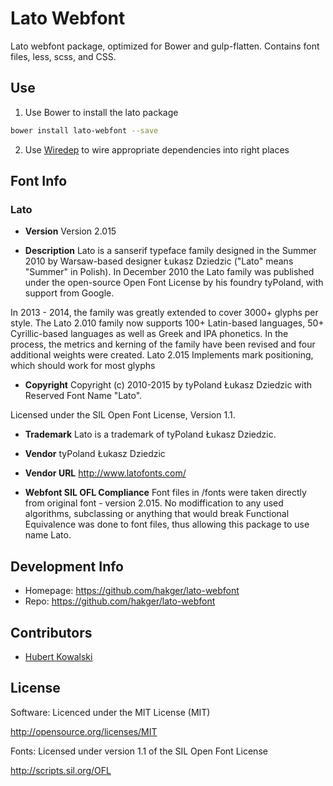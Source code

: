# Lato Webfont #

Lato webfont package, optimized for Bower and gulp-flatten.
Contains font files, less, scss, and CSS.

## Use ##

1. Use Bower to install the lato package
  ```sh
  bower install lato-webfont --save
  ```

2. Use [Wiredep](https://github.com/taptapship/wiredep) to wire appropriate
dependencies into right places

## Font Info ##

### Lato ###

* **Version**
Version 2.015

* **Description**
Lato is a sanserif typeface family designed in the Summer 2010 by Warsaw-based
designer Łukasz Dziedzic ("Lato" means "Summer" in Polish). In December 2010
the Lato family was published under the open-source Open Font License by
his foundry tyPoland, with support from Google.

In 2013 - 2014, the family was greatly extended to cover 3000+ glyphs per style.
The Lato 2.010 family now supports 100+ Latin-based languages, 50+
Cyrillic-based languages as well as Greek and IPA phonetics.
In the process, the metrics and kerning of the family have been revised and four
 additional weights were created.
Lato 2.015 Implements mark positioning, which should work for most glyphs

* **Copyright**
Copyright (c) 2010-2015 by tyPoland Łukasz Dziedzic
with Reserved Font Name "Lato".

Licensed under the SIL Open Font License, Version 1.1.

* **Trademark**
Lato is a trademark of tyPoland Łukasz Dziedzic.

* **Vendor**
tyPoland Łukasz Dziedzic

* **Vendor URL**
http://www.latofonts.com/

* **Webfont SIL OFL Compliance**
Font files in /fonts were taken directly from original font - version 2.015.
No modiffication to any used algorithms, subclassing or anything that would
break Functional Equivalence was done to font files, thus allowing this package
to use name Lato.


## Development Info ##
* Homepage: https://github.com/hakger/lato-webfont
* Repo: https://github.com/hakger/lato-webfont

## Contributors ##
* [Hubert Kowalski](https://github.com/johnny-bit)

## License ##

Software: Licenced under the MIT License (MIT)

  http://opensource.org/licenses/MIT

Fonts: Licensed under version 1.1 of the SIL Open Font License

  http://scripts.sil.org/OFL
